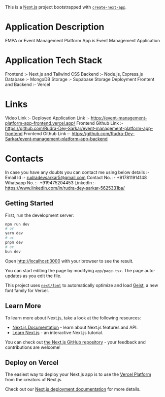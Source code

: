 This is a [Next.js](https://nextjs.org) project bootstrapped with [`create-next-app`](https://nextjs.org/docs/app/api-reference/cli/create-next-app).

# Application Description
EMPA or Event Management Platform App is Event Management Application 

# Application Tech Stack 
Frontend :- Next.js and Tailwind CSS
Backend :- Node.js, Express.js
Database :- MongoDB
Storage :- Supabase Storage
Deployment Frontent and Backend :- Vercel

# Links
Video Link :- 
Deployed Application Link :- https://event-management-platform-app-frontend.vercel.app/
Frontend Github Link :- https://github.com/Rudra-Dey-Sarkar/event-management-platform-app-frontend
Frontend Github Link :- https://github.com/Rudra-Dey-Sarkar/event-management-platform-app-backend

# Contacts
In case you have any doubts you can contact me using below details :- 
Email Id :- rudradeysarkar5@gmail.com 
Contact No. :- +917811914148 
Whatsapp No. :- +919475204453 
LinkedIn :- https://www.linkedin.com/in/rudra-dey-sarkar-5625331ba/

## Getting Started

First, run the development server:

```bash
npm run dev
# or
yarn dev
# or
pnpm dev
# or
bun dev
```

Open [http://localhost:3000](http://localhost:3000) with your browser to see the result.

You can start editing the page by modifying `app/page.tsx`. The page auto-updates as you edit the file.

This project uses [`next/font`](https://nextjs.org/docs/app/building-your-application/optimizing/fonts) to automatically optimize and load [Geist](https://vercel.com/font), a new font family for Vercel.

## Learn More

To learn more about Next.js, take a look at the following resources:

- [Next.js Documentation](https://nextjs.org/docs) - learn about Next.js features and API.
- [Learn Next.js](https://nextjs.org/learn) - an interactive Next.js tutorial.

You can check out [the Next.js GitHub repository](https://github.com/vercel/next.js) - your feedback and contributions are welcome!

## Deploy on Vercel

The easiest way to deploy your Next.js app is to use the [Vercel Platform](https://vercel.com/new?utm_medium=default-template&filter=next.js&utm_source=create-next-app&utm_campaign=create-next-app-readme) from the creators of Next.js.

Check out our [Next.js deployment documentation](https://nextjs.org/docs/app/building-your-application/deploying) for more details.
